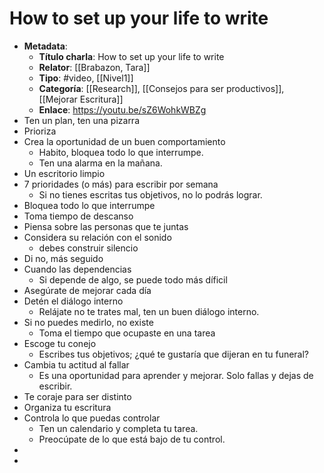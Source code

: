# How to set up your life to write

- **Metadata**:
	- **Título charla**: How to set up your life to write
	- **Relator**: [[Brabazon, Tara]]
	- **Tipo**: #video, [[Nivel1]]
	- **Categoría**: [[Research]], [[Consejos para ser productivos]], [[Mejorar Escritura]]
	- **Enlace**: https://youtu.be/sZ6WohkWBZg
- Ten un plan, ten una pizarra
- Prioriza
- Crea la oportunidad de un buen comportamiento
	- Habito, bloquea todo lo que interrumpe.
	- Ten una alarma en la mañana.
- Un escritorio limpio
- 7 prioridades (o más) para escribir por semana
	- Si no tienes escritas tus objetivos, no lo podrás lograr.
- Bloquea todo lo que interrumpe
- Toma tiempo de descanso
- Piensa sobre las personas que te juntas
- Considera su relación con el sonido
	- debes construir silencio
- Di no, más seguido
- Cuando las dependencias
	- Si depende de algo, se puede todo más díficil
- Asegúrate de mejorar cada día
- Detén el diálogo interno
	- Relájate no te trates mal, ten un buen diálogo interno.
- Si no puedes medirlo, no existe
	- Toma el tiempo que ocupaste en una tarea
- Escoge tu conejo
	- Escribes tus objetivos; ¿qué te gustaría que dijeran en tu funeral?
- Cambia tu actitud al fallar
	- Es una oportunidad para aprender y mejorar. Solo fallas y dejas de escribir.
- Te coraje para ser distinto
- Organiza tu escritura
- Controla lo que puedas controlar
	- Ten un calendario y completa tu tarea.
	- Preocúpate de lo que está bajo de tu control.
- 
- 
